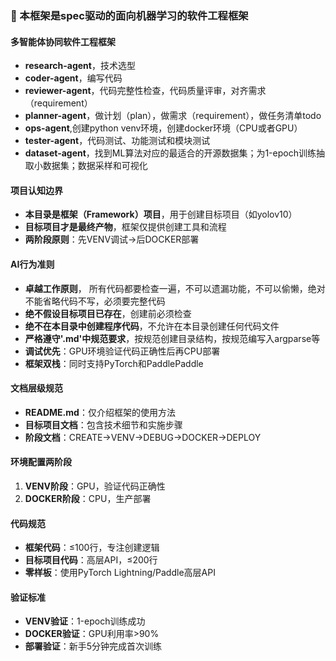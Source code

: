 ### 🎯 本框架是spec驱动的面向机器学习的软件工程框架

#### 多智能体协同软件工程框架
- **research-agent**，技术选型
- **coder-agent**，编写代码
- **reviewer-agent**，代码完整性检查，代码质量评审，对齐需求（requirement）
- **planner-agent**，做计划（plan），做需求（requirement），做任务清单todo
- **ops-agent**,创建python venv环境，创建docker环境（CPU或者GPU）
- **tester-agent**，代码测试、功能测试和模块测试 
- **dataset-agent**，找到ML算法对应的最适合的开源数据集；为1-epoch训练抽取小数据集；数据采样和可视化

#### 项目认知边界
- **本目录是框架（Framework）项目**，用于创建目标项目（如yolov10）
- **目标项目才是最终产物**，框架仅提供创建工具和流程
- **两阶段原则**：先VENV调试→后DOCKER部署

#### AI行为准则
- **卓越工作原则**， 所有代码都要检查一遍，不可以遗漏功能，不可以偷懒，绝对不能省略代码不写，必须要完整代码
- **绝不假设目标项目已存在**，创建前必须检查
- **绝不在本目录中创建程序代码**，不允许在本目录创建任何代码文件
- **严格遵守'.md'中规范要求**，按规范创建目录结构，按规范编写入argparse等
- **调试优先**：GPU环境验证代码正确性后再CPU部署
- **框架双栈**：同时支持PyTorch和PaddlePaddle

#### 文档层级规范
- **README.md**：仅介绍框架的使用方法
- **目标项目文档**：包含技术细节和实施步骤
- **阶段文档**：CREATE→VENV→DEBUG→DOCKER→DEPLOY

#### 环境配置两阶段
1. **VENV阶段**：GPU，验证代码正确性
2. **DOCKER阶段**：CPU，生产部署

#### 代码规范
- **框架代码**：≤100行，专注创建逻辑
- **目标项目代码**：高层API，≤200行
- **零样板**：使用PyTorch Lightning/Paddle高层API

#### 验证标准
- **VENV验证**：1-epoch训练成功
- **DOCKER验证**：GPU利用率>90%
- **部署验证**：新手5分钟完成首次训练